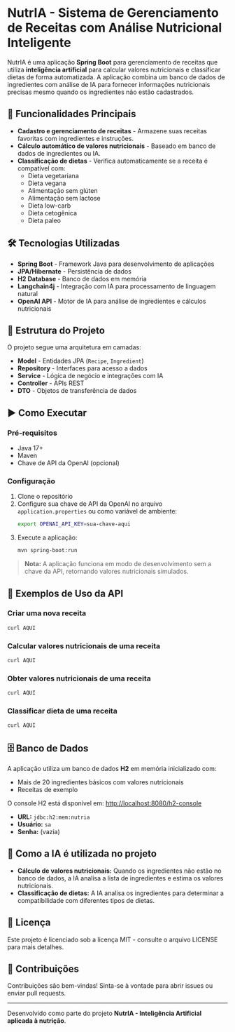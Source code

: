 # NutrIA - Sistema de Gerenciamento de Receitas com Análise Nutricional Inteligente

NutrIA é uma aplicação **Spring Boot** para gerenciamento de receitas que utiliza **inteligência artificial** para calcular valores nutricionais e classificar dietas de forma automatizada. A aplicação combina um banco de dados de ingredientes com análise de IA para fornecer informações nutricionais precisas mesmo quando os ingredientes não estão cadastrados.

## 🚀 Funcionalidades Principais
- **Cadastro e gerenciamento de receitas** - Armazene suas receitas favoritas com ingredientes e instruções.
- **Cálculo automático de valores nutricionais** - Baseado em banco de dados de ingredientes ou IA.
- **Classificação de dietas** - Verifica automaticamente se a receita é compatível com:
    - Dieta vegetariana
    - Dieta vegana
    - Alimentação sem glúten
    - Alimentação sem lactose
    - Dieta low-carb
    - Dieta cetogênica
    - Dieta paleo

## 🛠 Tecnologias Utilizadas
- **Spring Boot** - Framework Java para desenvolvimento de aplicações
- **JPA/Hibernate** - Persistência de dados
- **H2 Database** - Banco de dados em memória
- **Langchain4j** - Integração com IA para processamento de linguagem natural
- **OpenAI API** - Motor de IA para análise de ingredientes e cálculos nutricionais

## 📂 Estrutura do Projeto
O projeto segue uma arquitetura em camadas:
- **Model** - Entidades JPA (`Recipe`, `Ingredient`)
- **Repository** - Interfaces para acesso a dados
- **Service** - Lógica de negócio e integrações com IA
- **Controller** - APIs REST
- **DTO** - Objetos de transferência de dados

## ▶️ Como Executar

### Pré-requisitos
- Java 17+
- Maven
- Chave de API da OpenAI (opcional)

### Configuração
1. Clone o repositório
2. Configure sua chave de API da OpenAI no arquivo `application.properties` ou como variável de ambiente:
   ```bash
   export OPENAI_API_KEY=sua-chave-aqui
   ```
3. Execute a aplicação:
   ```bash
   mvn spring-boot:run
   ```

> **Nota:** A aplicação funciona em modo de desenvolvimento sem a chave da API, retornando valores nutricionais simulados.

## 📡 Exemplos de Uso da API

### Criar uma nova receita
```bash
curl AQUI
```

### Calcular valores nutricionais de uma receita
```bash
curl AQUI
```

### Obter valores nutricionais de uma receita
```bash
curl AQUI
```

### Classificar dieta de uma receita
```bash
curl AQUI
```

## 🗄️ Banco de Dados
A aplicação utiliza um banco de dados **H2** em memória inicializado com:
- Mais de 20 ingredientes básicos com valores nutricionais
- Receitas de exemplo

O console H2 está disponível em: [http://localhost:8080/h2-console](http://localhost:8080/h2-console)

- **URL:** `jdbc:h2:mem:nutria`
- **Usuário:** `sa`
- **Senha:** (vazia)

## 🧠 Como a IA é utilizada no projeto
- **Cálculo de valores nutricionais:** Quando os ingredientes não estão no banco de dados, a IA analisa a lista de ingredientes e estima os valores nutricionais.
- **Classificação de dietas:** A IA analisa os ingredientes para determinar a compatibilidade com diferentes tipos de dietas.

## 📜 Licença
Este projeto é licenciado sob a licença MIT - consulte o arquivo LICENSE para mais detalhes.

## 🤝 Contribuições
Contribuições são bem-vindas! Sinta-se à vontade para abrir issues ou enviar pull requests.

---
Desenvolvido como parte do projeto **NutrIA - Inteligência Artificial aplicada à nutrição**.
